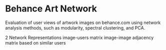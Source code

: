 Behance Art Network
=====
Evaluation of user views of artwork images on behance.com using network analysis methods, such as modularity, spectral clustering, and PCA. 

2 Network Representations 
image-users matrix
image-image adjacency matrix based on similar users

